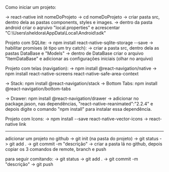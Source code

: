 Como iniciar um projeto:

-> react-native init nomeDoProjeto
-> cd nomeDoProjeto
-> criar pasta src, dentro dela as pastas components, styles e images.
-> dentro da pasta android criar o aqruivo "local.properties" e acrescentar "C:\\Users\\sheldora\\AppData\\Local\\Android\\sdk"

Projeto com SQLite:
-> npm install react-native-sqlite-storage --save
-> habilitar promises (é tipo um try catch): 
-> criar a pasta src, dentro dela as pastas DataBase e "Models"
-> dentro de DataBase criar o arquivo "ItemDataBase" e adicionar as configurações iniciais (olhar no arquivo)

Projeto com telas (navigation):
-> npm install @react-navigation/native
-> npm install react-native-screens react-native-safe-area-context


-> Stack: npm install @react-navigation/stack
-> Bottom Tabs: npm install @react-navigation/bottom-tabs

-> Drawer: npm install @react-navigation/drawer
-> adicionar no package.jason, nas dependências, "react-native-reanimated":"2.2.4" e depois digite o comando "npm install" para instalar essa dependência.

Projeto com Icons:
-> npm install --save react-native-vector-icons
-> react-native link 

----------------------------------------------------------------------
adicionar um projeto no github
-> git init (na pasta do projeto)
-> git status
-> git add .
-> git commit -m "descrição"
-> criar a pasta lá no github, depois copiar os 3 comandos de remote, branch e push

para seguir comitando:
-> git status
-> git add .
-> git commit -m "descrição"
-> git push